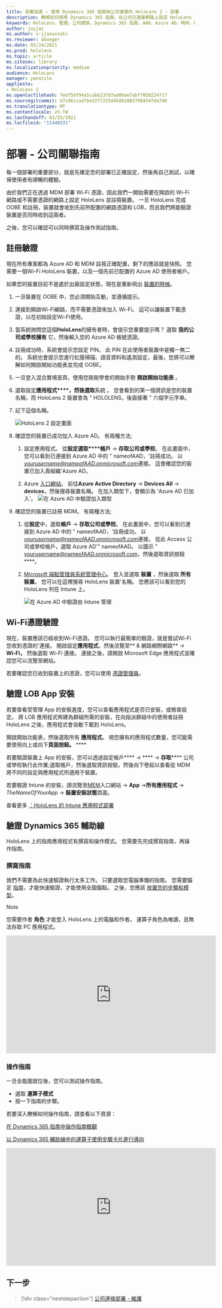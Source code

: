 ```yaml
---
title: 部署指南 – 使用 Dynamics 365 指南與公司連接的 HoloLens 2 - 部署
description: 瞭解如何使用 Dynamics 365 指南，在公司已連接網路上設定 HoloLens 2 裝置部署。
keywords: HoloLens，管理，公司關係，Dynamics 365 指南，AAD，Azure AD，MDM，行動裝置管理
author: joyjaz
ms.author: v-jjaswinski
ms.reviewer: aboeger
ms.date: 03/24/2021
ms.prod: hololens
ms.topic: article
ms.sitesec: library
ms.localizationpriority: medium
audience: HoloLens
manager: yannisle
appliesto:
- HoloLens 2
ms.openlocfilehash: febf56f94a5cab623fd7ad08ae7abf7050224717
ms.sourcegitcommit: d7c86ccad7be32f7223d4b801083798454fda740
ms.translationtype: MT
ms.contentlocale: zh-TW
ms.lasthandoff: 03/25/2021
ms.locfileid: "11448531"
---
```

# <a name="deploy---corporate-connected-guide"></a>部署 - 公司關聯指南

每一個部署的重要部分，就是先確定您的部署已正確設定，然後再自己測試，以確保使用者有順暢的體驗。

由於我們正在透過 MDM 部署 Wi-Fi 憑證，因此我們一開始需要在開啟的 Wi-Fi 網路或不需要憑證的網路上設定 HoloLens 並註冊裝置。 一旦 HoloLens 完成 OOBE 和註冊，裝置就會收到先前所配置的網路憑證和 LOB，而且我們將能驗證裝置是否同時收到這兩者。

之後，您可以確認可以同時撰寫及操作測試指南。

## <a name="enrollment-validation"></a>註冊驗證

現在所有專案都為 Azure AD 和 MDM 註冊正確配置，剩下的應該就是快照。 您需要一個Wi-Fi HoloLens 裝置，以及一個先前已配置的 Azure AD 使用者帳戶。

如果您的裝置目前不是處於出廠設定狀態，現在是重新飛出 [裝置的時候](https://docs.microsoft.com/hololens/hololens-recovery#clean-reflash-the-device)。

1. 一旦裝置在 OOBE 中，您必須開始互動，並遵循提示。

2. 連接到開啟Wi-Fi網路，而不需要憑證來加入 Wi-Fi。 這可以讓裝置下載憑證，以在初始設定Wi-Fi使用。

3. 當系統詢問您這個**HoloLens**的擁有者時，會提示您重要提示嗎？ 選取 **我的公司或學校擁有** 它，然後輸入您的 Azure AD 帳號憑證。

4. 註冊成功時，系統會提示您設定 PIN。 此 PIN 在此使用者裝置中是獨一無二的。 系統也會提示您進行虹膜掃描、語音資料和遙測設定，最後，您將可以瞭解如何開啟開始功能表並完成 OOBE。

5. 一旦登入混合實境首頁，使用您剛剛學會的開始手勢 **開啟開始功能表** 。

6. 選取設定**應用程式****，然後選取**系統 。 您會看到的第一個資訊是您的裝置名稱，而 HoloLens 2 裝置會為 &quot; HOLOLENS，後面接著 &quot; 六個字元字串。

7. 記下這個名稱。

    ![HoloLens 2 設定畫面](./images/hololens2-settings-about.jpg)

8. 確認您的裝置已成功加入 Azure AD。 有兩種方法;

    1.  設定應用程式。 從**設定選取****帳戶**  ->  **存取公司或學校**。 在此畫面中，您可以看到已連接到 Azure AD 中的 &quot; nameofAAD，&#39;註冊成功。 以 *yourusername@nameofAAD.onmicrosoft.com*連接。 這會確認您的裝置已加入貴組織&#39;Azure AD。

    1. Azure [入口網站](https://portal.azure.com/#home)。 前往**Azure Active Directory**  ->  **Devices All**  ->  **devices**，然後搜尋裝置名稱。 在加入類型下，會顯示為 'Azure AD 已加入'。
        ![在 Azure AD 中驗證加入類型](./images/hololens2-devices-all-devices.png)

9. 確認您的裝置已註冊 MDM。 有兩種方法;

    1. 從**設定**中，選取**帳戶**  ->  **存取公司或學校**。 在此畫面中，您可以看到已連接到 Azure AD 中的 &quot; nameofAAD，&#39;註冊成功。 以 *yourusername@nameofAAD.onmicrosoft.com*連接。 從此 Access 公司或學校帳戶，選取 Azure AD&#39;&quot; nameofAAD。 以圖示 &quot; yourusername@nameofAAD.onmicrosoft.com，然後選取資訊按鈕****。

    1. [Microsoft 端點管理員系統管理中心](https://endpoint.microsoft.com/#home)。 登入並選取  **裝置**  ，然後選取  **所有裝置**。 您可以在這裡搜尋 HoloLens 裝置&#39;名稱。 您應該可以看到您的 HoloLens 列在 Intune 上。

        ![在 Azure AD 中驗證由 Intune 管理](./images/hololens2-devices-all-devices2.png)


## <a name="wi-fi-certificate-validation"></a>Wi-Fi憑證驗證

現在，裝置應該已經收到Wi-Fi憑證。 您可以執行最簡單的驗證，就是嘗試Wi-Fi您收到憑證的&#39;連接。 開啟設定**應用程式**，然後流覽至** &amp; 網路網際網路**  ->  **Wi-Fi，** 然後選取 Wi-Fi 連接。 連接之後，請開啟 Microsoft Edge 應用程式並確認您可以流覽至網站。

若要確認您已收到裝置上的憑證，您可以使用 [憑證管理員](https://docs.microsoft.com/hololens/certificate-manager)。

## <a name="validate-lob-app-install"></a>驗證 LOB App 安裝

若要查看受管理 App 的安裝進度，您可以查看應用程式是否已安裝，或檢查設定。 將 LOB 應用程式佈建為群組所需的安裝，在向指派群組中的使用者註冊 HoloLens 之後，應用程式會自動下載到 HoloLens。

開啟開始功能表，然後選取所有 **應用程式**。 視您擁有的應用程式數量，您可能需要使用向上或向下**頁面按鈕。** ****

若要驗證裝置上 App 的安裝，您可以透過設定帳戶****  ->  ****  ->  **存取****** 公司或學校執行此作業;選取帳戶，然後選取資訊按鈕，然後向下卷起以查看從 MDM 將不同的設定與應用程式所適用于裝置。

若要驗證 Intune 的安裝，請流覽至[MEM](https://endpoint.microsoft.com/#home)入口網站  ->  **App** ->**所有應用程式**  -> *TheNameOfYourApp*  ->  **裝置安裝狀態**頁面。

查看更多 [：HoloLens 的 Intune 應用程式部署](https://docs.microsoft.com/hololens/app-deploy-intune)

## <a name="validate-dynamics-365-guides"></a>驗證 Dynamics 365 輔助線

HoloLens 上的指南應用程式有撰寫和操作模式。 您需要先完成撰寫指南，再操作指南。

### <a name="authoring-the-guide"></a>撰寫指南

我們不需要為此快速驗證執行太多工作。 只要選取您電腦準備的指南。 您需要錨定 [指南](https://docs.microsoft.comdynamics365/mixed-reality/guides/hololens-app-anchor)，才能快速驗證，才能使用全圖錨點。 之後，您應該 [放置您的步驟和模型](https://docs.microsoft.com/dynamics365/mixed-reality/guides/hololens-app-orientation)。

>[!NOTE]
> 您需要作者 **角色** 才能登入 HoloLens 上的電腦和作者。 運算子角色為唯讀，且無法存取 PC 應用程式。

<iframe width="560" height="315" src="https://www.youtube.com/embed/poE7s7_zWDE" frameborder="0" allow="accelerometer; autoplay; clipboard-write; encrypted-media; gyroscope; picture-in-picture" allowfullscreen></iframe>

### <a name="operating-the-guide"></a>操作指南

一旦全能圖就位後，您可以測試操作指南。 
- 選取 **運算子模式**
- 按一下指南的步驟。

若要深入瞭解如何操作指南，請查看以下資源：

[在 Dynamics 365 指南中操作指南概觀](https://docs.microsoft.com/dynamics365/mixed-reality/guides/operator-overview)

[以 Dynamics 365 輔助線中的運算子使用步驟卡片進行導向](https://docs.microsoft.com/dynamics365/mixed-reality/guides/operator-step-card-orientation)

<iframe width="560" height="315" src="https://www.youtube.com/embed/9s41BKGHVL8" frameborder="0" allow="accelerometer; autoplay; clipboard-write; encrypted-media; gyroscope; picture-in-picture" allowfullscreen></iframe>

## <a name="next-step"></a>下一步 
> [!div class="nextstepaction"]
> [公司連接部署 - 維護](hololens2-corp-connected-maintain.md)
